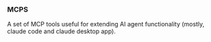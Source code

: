 ### MCPS

A set of MCP tools useful for extending AI agent functionality (mostly, claude code and claude desktop app).
